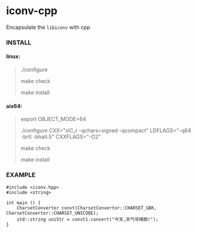 iconv-cpp
=========

Encapsulate the `libiconv` with cpp

### INSTALL
#### linux:
> ./configure
>
> make check
>
> make install

#### aix64:
> export OBJECT_MODE=64
>
> ./configure CXX="xlC_r -qchars=signed -qcompact" LDFLAGS="-q64 -brtl -bhalt:5" CXXFLAGS="-O2"
>
> make check
>
> make install

### EXAMPLE
    #include <iconv.hpp>
    #include <string>
    
    int main () {
        CharsetConvertor convt(CharsetConvertor::CHARSET_GBK, CharsetConvertor::CHARSET_UNICODE);
        std::string uniStr = convt1.convert("今天,天气号晴朗!");
    }
